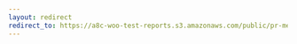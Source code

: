```yaml
---
layout: redirect
redirect_to: https://a8c-woo-test-reports.s3.amazonaws.com/public/pr-merge/45395/e2e/index.html
---
```

